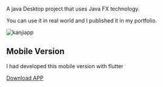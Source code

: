 A java Desktop project that uses Java FX technology.

You can use it in real world and I published it in my portfolio.



![kanjiapp](https://user-images.githubusercontent.com/95702171/215962941-33da109b-172b-49b3-af8f-e179af7dbedc.png)


## Mobile Version

I had developed this mobile version with flutter 

[Download APP](https://drive.google.com/file/d/1Me8daSjnKwZcZjP7Jjl3LDBBbqobMilU/view?usp=share_link)
